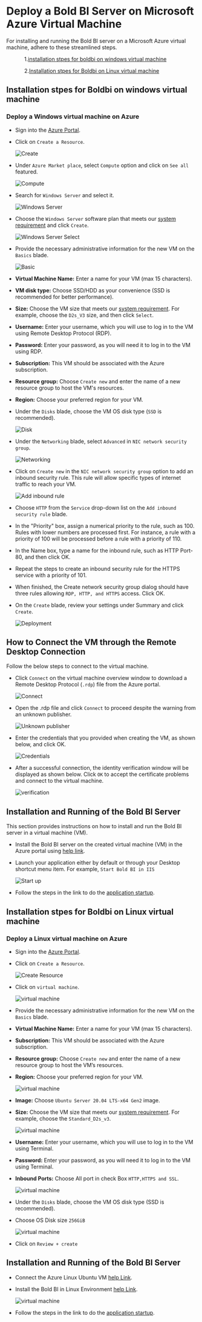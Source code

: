 # Deploy a Bold BI Server on Microsoft Azure Virtual Machine

For installing and running the Bold BI server on a Microsoft Azure virtual machine, adhere to these streamlined steps.
<ul>
<ol> 

1.[installation stpes for boldbi on windows virtual machine](self-deploy-azure-ubuntu-vm.md/#installation-stpes-for-boldbi-on-windows-virtual-machine)

2.[Installation stpes for Boldbi on Linux virtual machine](self-deploy-azure-ubuntu-vm.md/#installation-stpes-for-boldbi-on-linux-virtual-machine)
</ol>
</ul>

## Installation stpes for Boldbi on windows virtual machine
### Deploy a Windows virtual machine on Azure
* Sign into the [Azure Portal](https://portal.azure.com/).

* Click on `Create a Resource`.

    ![Create](images/self-vm-Create.png)

* Under `Azure Market place`, select `Compute` option and click on `See all` featured.

    ![Compute](images/self-vm-compute.png)

* Search for `Windows Server` and select it.

    ![Windows Server](images/self-vm-windows-server.png)

* Choose the `Windows Server` software plan that meets our [system requirement](/deploying-bold-bi/overview/#hardware-requirements) and click `Create`.

    ![Windows Server Select](images/self-vm-windows-server-select.png)

* Provide the necessary administrative information for the new VM on the `Basics` blade.

    ![Basic](images/self-vm-basic.png)

 - **Virtual Machine Name:** Enter a name for your VM (max 15 characters).

 - **VM disk type:** Choose SSD/HDD as your convenience (SSD is recommended for better performance).

 - **Size:** Choose the VM size that meets our [system requirement](/deploying-bold-bi/overview/#hardware-requirements). For example, choose the `D2s_V3` size, and then click `Select`.

 - **Username:** Enter your username, which you will use to log in to the VM using Remote Desktop Protocol (RDP).

 - **Password:** Enter your password, as you will need it to log in to the VM using RDP.

 - **Subscription:** This VM should be associated with the Azure subscription.

 - **Resource group:** Choose `Create new` and enter the name of a new resource group to host the VM's resources.

 - **Region:** Choose your preferred region for your VM.

* Under the `Disks` blade, choose the VM OS disk type (`SSD` is recommended).

    ![Disk](images/self-vm-disk.png)

* Under the `Networking` blade, select `Advanced` in `NIC network security group`.

    ![Networking](images/self-vm-networking.png)

* Click on `Create new` in the `NIC network security group` option to add an inbound security rule. This rule will allow specific types of internet traffic to reach your VM. 

    ![Add inbound rule](images/self-vm-add-inbound-rule.png)

* Choose `HTTP` from the `Service` drop-down list on the `Add inbound security rule` blade.

* In the "Priority" box, assign a numerical priority to the rule, such as 100. Rules with lower numbers are processed first. For instance, a rule with a priority of 100 will be processed before a rule with a priority of 110.

* In the Name box, type a name for the inbound rule, such as HTTP Port-80, and then click OK.

* Repeat the steps to create an inbound security rule for the HTTPS service with a priority of 101.

* When finished, the Create network security group dialog should have three rules allowing `RDP, HTTP, and HTTPS` access. Click OK.

* On the `Create` blade, review your settings under Summary and click `Create`.

    ![Deployment](images/self-vm-deployment.png)

## How to Connect the VM through the Remote Desktop Connection

Follow the below steps to connect to the virtual machine.

* Click `Connect` on the virtual machine overview window to download a Remote Desktop Protocol (`.rdp`) file from the Azure portal.

    ![Connect](images/self-vm-connect.png)

* Open the .rdp file and click `Connect` to proceed despite the warning from an unknown publisher.

    ![Unknown publisher](images/self-vm-connect-unknown-publisher.png)

* Enter the credentials that you provided when creating the VM, as shown below, and click OK.

    ![Credentials](images/self-vm-credentials.png)

* After a successful connection, the identity verification window will be displayed as shown below. Click `OK` to accept the certificate problems and connect to the virtual machine.

    ![verification](images/self-vm-connect-verification.png)

## Installation and Running of the Bold BI Server

This section provides instructions on how to install and run the Bold BI server in a virtual machine (VM).

* Install the Bold BI server on the created virtual machine (VM) in the Azure portal using [help link](/deploying-bold-bi/deploying-in-windows/installation-and-deployment/). 
* Launch your application either by default or through your Desktop shortcut menu item. For example, `Start Bold BI in IIS`

    ![Start up](images/azure-ubuntu-vm-boldbi.png)

* Follow the steps in the link to do the [application startup](/application-startup/).


## Installation stpes for Boldbi on Linux virtual machine

### Deploy a Linux virtual machine on Azure
 - Sign into the [Azure Portal](https://portal.azure.com/).
 - Click on `Create a Resource`.

    ![Create Resource](images/self-vm-Create.png)
 - Click on `virtual machine`.

    ![virtual machine](images/azure-ubuntu-vm.png)
 - Provide the necessary administrative information for the new VM on the `Basics` blade.

 - **Virtual Machine Name:** Enter a name for your VM (max 15 characters).
 
 - **Subscription:** This VM should be associated with the Azure subscription.
 
 - **Resource group:** Choose `Create new` and enter the name of a new resource group to host the VM’s resources.
 
 - **Region:** Choose your preferred region for your VM.
    
    ![virtual machine](images/azure-ubuntu-vm-value.png)
 - **Image:** Choose `Ubuntu Server 20.04 LTS-x64 Gen2` image.
 
 - **Size:** Choose the VM size that meets our [system requirement](https://help.boldbi.com/deploying-bold-bi/overview/#hardware-requirements). For example, choose the `Standard_D2s_v3`.

    ![virtual machine](images/azure-ubuntu-vm-image.png)
 
 - **Username:** Enter your username, which you will use to log in to the VM using Terminal.
 
 - **Password:** Enter your password, as you will need it to log in to the VM using Terminal.
 
 - **Inbound Ports:** Choose All port in check Box `HTTP,HTTPS and SSL`.

    ![virtual machine](images/azure-ubuntu-vm-authentication.png)
 - Under the `Disks` blade, choose the VM OS disk type (SSD is recommended).
 - Choose OS Disk size `256GiB` 

    ![virtual machine](images/azure-ubuntu-vm-storage.png)
 - Click on `Review + create`

## Installation and Running of the Bold BI Server ##
 - Connect the Azure Linux Ubuntu VM [help Link](https://learn.microsoft.com/en-us/azure/virtual-machines/linux-vm-connect?tabs=Windows).
 - Install the Bold BI in Linux Environment [help Link](https://help.boldbi.com/deploying-bold-bi/deploying-in-linux/installation-and-deployment/bold-bi-on-ubuntu/).

    ![virtual machine](images/azure-ubuntu-vm-boldbi.png)
 - Follow the steps in the link to do the [application startup](https://help.boldbi.com/application-startup/).